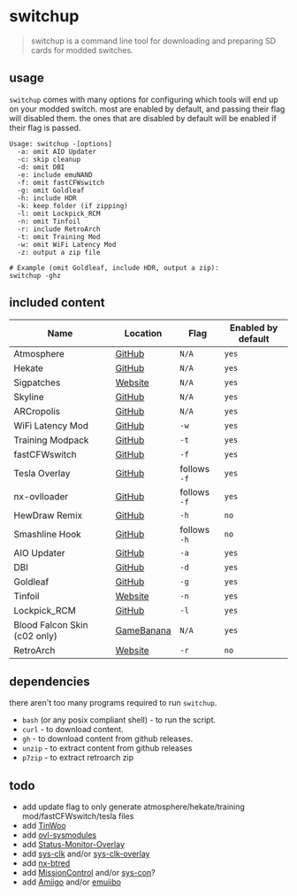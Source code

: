 # switchup

> switchup is a command line tool for downloading and preparing SD cards for modded switches.

## usage

`switchup` comes with many options for configuring which tools will end up on your modded switch.
most are enabled by default, and passing their flag will disabled them. the ones that are disabled by
default will be enabled if their flag is passed.

```
Usage: switchup -[options]
  -a: omit AIO Updater
  -c: skip cleanup
  -d: omit DBI
  -e: include emuNAND
  -f: omit fastCFWswitch
  -g: omit Goldleaf
  -h: include HDR
  -k: keep folder (if zipping)
  -l: omit Lockpick_RCM
  -n: omit Tinfoil
  -r: include RetroArch
  -t: omit Training Mod
  -w: omit WiFi Latency Mod
  -z: output a zip file

# Example (omit Goldleaf, include HDR, output a zip):
switchup -ghz
```

## included content

| Name                         | Location                                                        | Flag         | Enabled by default |
| ---------------------------- | --------------------------------------------------------------- | ------------ | ------------------ |
| Atmosphere                   | [GitHub](https://github.com/Atmosphere-NX/Atmosphere)           | `N/A`        | `yes`              |
| Hekate                       | [GitHub](https://github.com/CTCaer/hekate)                      | `N/A`        | `yes`              |
| Sigpatches                   | [Website](https://sigmapatches.coomer.party)                    | `N/A`        | `yes`              |
| Skyline                      | [GitHub](https://github.com/skyline-dev/skyline)                | `N/A`        | `yes`              |
| ARCropolis                   | [GitHub](https://github.com/Raytwo/ARCropolis)                  | `N/A`        | `yes`              |
| WiFi Latency Mod             | [GitHub](https://github.com/blu-dev/arena-latency-slider)       | `-w`         | `yes`              |
| Training Modpack             | [GitHub](https://github.com/jugeeya/UltimateTrainingModpack)    | `-t`         | `yes`              |
| fastCFWswitch                | [GitHub](https://github.com/Hartie95/fastCFWswitch)             | `-f`         | `yes`              |
| Tesla Overlay                | [GitHub](https://github.com/WerWolv/Tesla-Menu)                 | follows `-f` | `yes`              |
| nx-ovlloader                 | [GitHub](https://github.com/WerWolv/nx-ovlloader)               | follows `-f` | `yes`              |
| HewDraw Remix                | [GitHub](https://github.com/HDR-Development/HDR-Releases)       | `-h`         | `no`               |
| Smashline Hook               | [GitHub](https://github.com/blu-dev/smashline_hook)             | follows `-h` | `no`               |
| AIO Updater                  | [GitHub](https://github.com/HamletDuFromage/aio-switch-updater) | `-a`         | `yes`              |
| DBI                          | [GitHub](https://github.com/rashevskyv/dbi)                     | `-d`         | `yes`              |
| Goldleaf                     | [GitHub](https://github.com/XorTroll/Goldleaf)                  | `-g`         | `yes`              |
| Tinfoil                      | [Website](http://tinfoil.io)                                    | `-n`         | `yes`              |
| Lockpick_RCM                 | [GitHub](https://github.com/shchmue/Lockpick_RCM)               | `-l`         | `yes`              |
| Blood Falcon Skin (c02 only) | [GameBanana](https://gamebanana.com/mods/308097)                | `N/A`        | `yes`              |
| RetroArch                    | [Website](https://www.retroarch.com)                            | `-r`         | `no`               |

## dependencies

there aren't too many programs required to run `switchup`.

- `bash` (or any posix compliant shell) - to run the script.
- `curl` - to download content.
- `gh` - to download content from github releases.
- `unzip` - to extract content from github releases
- `p7zip` - to extract retroarch zip

## todo

- add update flag to only generate atmosphere/hekate/training mod/fastCFWswitch/tesla files
- add [TinWoo](https://github.com/mrdude2478/TinWoo)
- add [ovl-sysmodules](https://github.com/WerWolv/ovl-sysmodules)
- add [Status-Monitor-Overlay](https://github.com/masagrator/Status-Monitor-Overlay)
- add [sys-clk](https://github.com/retronx-team/sys-clk) and/or [sys-clk-overlay](https://github.com/SunResearchInstitute/sys-clk-Overlay)
- add [nx-btred](https://github.com/plutooo/nx-btred)
- add [MissionControl](https://github.com/ndeadly/MissionControl) and/or [sys-con](https://github.com/cathery/sys-con)?
- add [Amiigo](https://github.com/CompSciOrBust/Amiigo) and/or [emuiibo](https://github.com/XorTroll/emuiibo)
